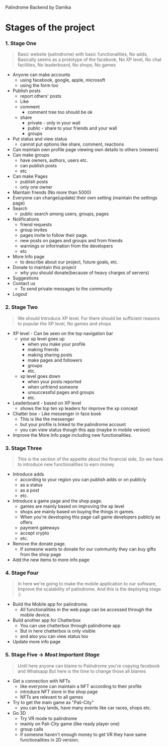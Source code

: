 Palindrome Backend
by Damika


# Stages of the project

### 1. Stage One 
> Basic website (palindrome) with basic functionalities,
> No adds, 
> Basically seems as a prototype of the facebook,
> No XP level,
> No chat facilities, 
> No leaderboard,
> No shops,
> No games
- Anyone can make accounts 
  - using facebook, google, apple, microsoft
  - using the form too
- Publish posts
  - report others' posts
  - Like
  - comment
    - comment tree too should be ok
  - share
    - private - only in your wall
    - public - share to your friends and your wall
    - groups
- Put status and view status
  - cannot put options like share, comment, reactions
- Can maintain own profile page viewing own details to others (viewers)
- Can make groups
    - have owners, authors, users etc.
    - can publish posts
    - etc
- Can make Pages
  - publish posts
  - only one owner
- Maintain friends (No more than 5000)
- Everyone can change(update) their own setting (maintain the settings page)
- Search
  - public search among users, groups, pages
- Notifications 
  - friend requests
  - group invites
  - pages invite to follow their page.
  - new posts on pages and groups and from friends
  - warnings or information from the developers
  - etc
- More Info page 
  - to describe about our project, future goals, etc.
- Donate to maintain this project
  - why you should donate(because of heavy charges of servers)
- Suggestions
- Contact us
  - To send private messages to the community 
- Logout


### 2. Stage Two
> We should Introduce XP level. 
> For there should be sufficient reasons to popular the XP level,
> No games and shops

- XP level - Can be seen on the top navigation bar
  - your xp level goes up
    - when you make your profile
    - making friends
    - making sharing posts
    - make pages and followers
    - groups
    - etc.
  - xp level goes down
    - when your posts reported
    - when unfriend someone
    - unsuccessful pages and groups
    - etc.
- Leaderboard - based on XP level
  - shows the top ten xp leaders for improve the xp concept
- Chatter box - Like messenger in face book
  - This is like the messenger 
  - but your profile is linked to the palindrome account
  - you can view status though this app (maybe in mobile version)
- Improve the More Info page including new functionalities.


### 3. Stage Three
>This is the section of the appetite about the financial side,
> So we have to introduce new functionalities to earn money

- Introduce adds
    - according to your region you can publish adds or on publicly
    - as a status
    - as a post
    - etc.
- Introduce a game page and the shop page.
  - games are mainly based on improving the xp level
  - shops are mainly based on buying the things in games.
  - When you're developing this page call game developers publicly as offers
  - payment gateways
  - accept crypto
  - etc.
- Remove the donate page.
  - If someone wants to donate for our community they can buy gifts from the shop page
- Add the new items to more info page

### 4. Stage Four
>In here we're going to make the mobile application to our software,
> Improve the scalability of palindrome. And this is the deploying stage :)

- Build the Mobile app for palindrome.
  - All functionalities in the web page can be accessed through the mobile device.
- Build another app for Chatterbox
  - You can use chatterbox through palindrome app 
  - But in here chatterbox is only visible
  - and also you can view status too
- Update more info page

### 5. Stage Five -> ***Most Important Stage***
>Until here anyone can blame to Palindrome you're copying facebook and Whatsapp
> But here is the time to change those all blames

- Get a connection with NFTs
  - like everyone can maintain a NFT according to their profile
  - introduce NFT store in the shop page
  - NFTs are relevant to all games
- Try to get the main game as "Pali-City"
  - you can buy lands, have many events like car races, shops etc.
- Go 3D
  - Try VR mode to palindrome
  - mainly on Pali-City game (like ready player one)
  - group calls
  - if someone haven't enough money to get VR they have same functionalities in 2D version.
